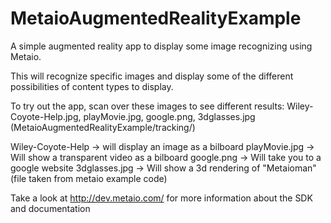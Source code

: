 MetaioAugmentedRealityExample
=============================

A simple augmented reality app to display some image recognizing using Metaio.

This will recognize specific images and display some of the different possibilities of content types to display. 

To try out the app, scan over these images to see different results: Wiley-Coyote-Help.jpg,
playMovie.jpg, google.png, 3dglasses.jpg (MetaioAugmentedRealityExample/tracking/)

Wiley-Coyote-Help -> will display an image as a bilboard
playMovie.jpg     -> Will show a transparent video as a bilboard
google.png        -> Will take you to a google website
3dglasses.jpg     -> Will show a 3d rendering of "Metaioman" (file taken from metaio example code)

Take a look at http://dev.metaio.com/ for more information about the SDK and documentation
